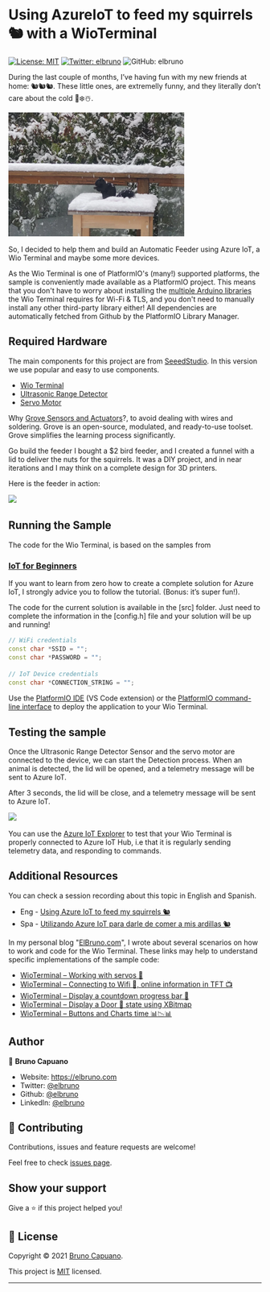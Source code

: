 # Using AzureIoT to feed my squirrels 🐿️ with a WioTerminal

[![License: MIT](https://img.shields.io/badge/License-MIT-yellow.svg)](/LICENSE)
[![Twitter: elbruno](https://img.shields.io/twitter/follow/elbruno.svg?style=social)](https://twitter.com/kartben)
![GitHub: elbruno](https://img.shields.io/github/followers/elbruno?style=social)

During the last couple of months, I’ve having fun with my new friends at home: 🐿️🐿️🐿️. These little ones, are extremelly funny, and they literally don’t care about the cold 🥶❄️☃️.

[<img src="img/squirrell-on-the-snow.png" width="350"/>](squirrell-on-the-snow.png)

So, I decided to help them and build an Automatic Feeder using Azure IoT, a Wio Terminal and maybe some more devices. 

As the Wio Terminal is one of PlatformIO's (many!) supported platforms, the sample is conveniently made available as a PlatformIO project. This means that you don't have to worry about installing the [multiple Arduino libraries](https://wiki.seeedstudio.com/Wio-Terminal-Network-Overview/) the Wio Terminal requires for Wi-Fi & TLS, and you don't need to manually install any other third-party library either! All dependencies are automatically fetched from Github by the PlatformIO Library Manager.

## Required Hardware

The main components for this project are from [SeeedStudio](https://www.seeedstudio.com/). In this version we use popular and easy to use components.

- [Wio Terminal](https://www.seeedstudio.com/wio-terminal)
- [Ultrasonic Range Detector](https://www.seeedstudio.com/Grove-Ultrasonic-Distance-Sensor.html)
- [Servo Motor](https://www.seeedstudio.com/Grove-Servo.html)

Why [Grove Sensors and Actuators](https://www.seeedstudio.com/category/Grove-c-1003.html)?, to avoid dealing with wires and soldering. Grove is an open-source, modulated, and ready-to-use toolset. Grove simplifies the learning process significantly.

Go build the feeder I bought a $2 bird feeder, and I created a funnel with a lid to deliver the nuts for the squirrels. It was a DIY project, and in near iterations and I may think on a complete design for 3D printers.

Here is the feeder in action: 

<img src="img/Wio Feeder-Buttons.gif" width="350"/>

## Running the Sample

The code for the Wio Terminal, is based on the samples from 

### [IoT for Beginners](https://aka.ms/iot-beginners)

If you want to learn from zero how to create a complete solution for Azure IoT, I strongly advice you to follow the tutorial. (Bonus: it’s super fun!).

The code for the current solution is available in the [src] folder. Just need to complete the information in the [config.h] file and your solution will be up and running!

```c++
// WiFi credentials
const char *SSID = "";
const char *PASSWORD = "";

// IoT Device credentials
const char *CONNECTION_STRING = "";
```

Use the [PlatformIO IDE](https://marketplace.visualstudio.com/items?itemName=platformio.platformio-ide) (VS Code extension) or the [PlatformIO command-line interface](https://platformio.org/install/cli) to deploy the application to your Wio Terminal. 

## Testing the sample

Once the Ultrasonic Range Detector Sensor and the servo motor are connected to the device, we can start the Detection process. When an animal is detected, the lid will be opened, and a telemetry message will be sent to Azure IoT. 

After 3 seconds, the lid will be close, and a telemetry message will be sent to Azure IoT. 

<img src="img/Wio-Feeder-Demo-Azure-Iot-Telemetry.gif" width="650"/>


You can use the [Azure IoT Explorer](https://github.com/Azure/azure-iot-explorer/releases) to test that your Wio Terminal is properly connected to Azure IoT Hub, i.e that it is regularly sending telemetry data, and responding to commands.

## Additional Resources

You can check a session recording about this topic in English and Spanish.

- Eng - [Using Azure IoT to feed my squirrels 🐿️](https://aka.ms/IoTtoFeedSquirrels)
- Spa - [Utilizando Azure IoT para darle de comer a mis ardillas 🐿️](https://aka.ms/ReactorSession1.6)

In my personal blog "[ElBruno.com](https://elbruno.com)", I wrote about several scenarios on how to work and code for the Wio Terminal. These links may help to understand specific implementations of the sample code:

- [WioTerminal – Working with servos 🦾](https://elbruno.com/2021/12/13/wioterminal-working-with-servos-%f0%9f%a6%be-code-and-platformio_org/)
- [WioTerminal – Connecting to Wifi 📶, online information in TFT 📺](https://elbruno.com/2021/12/10/wioterminal-connecting-to-wifi-%f0%9f%93%b6-online-information-in-tft-%f0%9f%93%ba-code-and-platformio_org/)
- [WioTerminal – Display a countdown progress bar 🚥](https://elbruno.com/2021/11/03/wioterminal-display-a-countdown-progress-bar-%f0%9f%9a%a5-for-the-next-azureiot-%e2%98%81%ef%b8%8f-refresh-data/)
- [WioTerminal – Display a Door 🚪 state using XBitmap](https://elbruno.com/2021/11/01/wioterminal-display-a-digitaltwin-door-%f0%9f%9a%aa-state-using-xbitmal-with-azureiot-%e2%98%81%ef%b8%8f/)
- [WioTerminal – Buttons and Charts time 📊📉📊](https://elbruno.com/2021/10/19/wioterminal-buttons-and-charts-time-%f0%9f%93%8a%f0%9f%93%89%f0%9f%93%8a/)


## Author

👤 **Bruno Capuano**

* Website: https://elbruno.com
* Twitter: [@elbruno](https://twitter.com/elbruno)
* Github: [@elbruno](https://github.com/elbruno)
* LinkedIn: [@elbruno](https://linkedin.com/in/elbruno)

## 🤝 Contributing

Contributions, issues and feature requests are welcome!

Feel free to check [issues page](https://github.com/elbruno/AzureIoTSquirrelFeeder/issues).

## Show your support

Give a ⭐️ if this project helped you!


## 📝 License

Copyright &copy; 2021 [Bruno Capuano](https://github.com/elbruno).

This project is [MIT](/LICENSE) licensed.

***